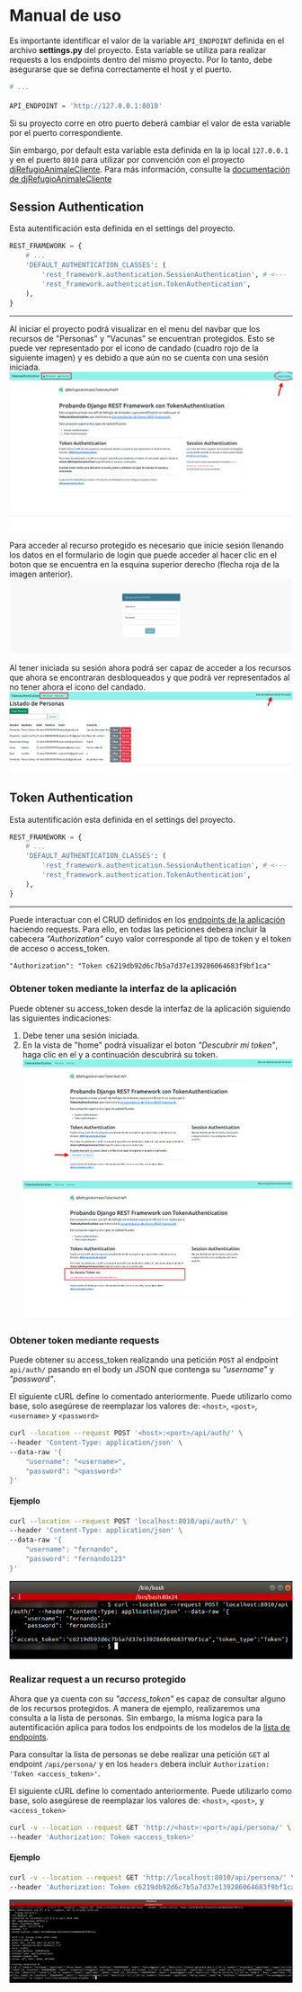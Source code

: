 # Manual de uso

Es importante identificar el valor de la variable `API_ENDPOINT` definida en el archivo __settings.py__ del proyecto. 
Esta variable se utiliza para realizar requests a los endpoints dentro del mismo proyecto. Por lo tanto, debe asegurarse
que se defina correctamente el host y el puerto.

```py
# ...

API_ENDPOINT = 'http://127.0.0.1:8010'
```
Si su proyecto corre en otro puerto deberá cambiar el valor de esta variable por el puerto correspondiente. 

Sin embargo, por default esta variable esta definida en la ip local `127.0.0.1` y en el puerto `8010` para utilizar por 
convención con el proyecto [djRefugioAnimaleCliente](https://github.com/fernandoperezwh/djRefugioAnimalesClient). 
Para más información, consulte la [documentación de djRefugioAnimaleCliente](https://github.com/fernandoperezwh/djRefugioAnimalesClient/blob/master/README.md)


## Session Authentication

Esta autentificación esta definida en el settings del proyecto. 
```py
REST_FRAMEWORK = {
    # ...
    'DEFAULT_AUTHENTICATION_CLASSES': (
        'rest_framework.authentication.SessionAuthentication', # <--- 
        'rest_framework.authentication.TokenAuthentication',
    ),
}
```
--- 
Al iniciar el proyecto podrá visualizar en el menu del navbar que los recursos de "Personas" y "Vacunas" se encuentran
protegidos. Esto se puede ver representado por el icono de candado (cuadro rojo de la siguiente imagen) y es debido a 
que aún no se cuenta con una sesión iniciada.
![home djRefugioAnimalesTokenAuthAPI](./media/01.png)

Para acceder al recurso protegido es necesario que inicie sesión llenando los datos en el formulario de login que puede
acceder al hacer clic en el boton que se encuentra en la esquina superior derecho (flecha roja de la imagen anterior).
![Formilario inicio de sesión](./media/02.png)

Al tener iniciada su sesión ahora podrá ser capaz de acceder a los recursos que ahora se encontraran desbloqueados y que
podrá ver representados al no tener ahora el icono del candado.
![Formilario inicio de sesión](./media/03.png)


## Token Authentication

Esta autentificación esta definida en el settings del proyecto. 
```py
REST_FRAMEWORK = {
    # ...
    'DEFAULT_AUTHENTICATION_CLASSES': (
        'rest_framework.authentication.SessionAuthentication', # <--- 
        'rest_framework.authentication.TokenAuthentication',
    ),
}
```
--- 
Puede interactuar con el CRUD definidos en los [endpoints de la aplicación](./endpoints.md) haciendo requests.
Para ello, en todas las peticiones debera incluir la cabecera _"Authorization"_ cuyo valor corresponde al tipo de token
y el token de acceso o access_token.
```txt
"Authorization": "Token c6219db92d6c7b5a7d37e139286064683f9bf1ca"
```
### Obtener token mediante la interfaz de la aplicación
Puede obtener su access_token desde la interfaz de la aplicación siguiendo las siguientes indicaciones:
 1. Debe tener una sesión iniciada.
 2. En la vista de "home" podrá visualizar el boton _"Descubrir mi token"_, haga clic en el y a continuación descubrirá 
    su token.
    ![home Obtener token via home - button](./media/04.png)
    ![home Obtener token via home](./media/05.png)
### Obtener token mediante requests
Puede obtener su access_token realizando una petición `POST` al endpoint `api/auth/` pasando en el body un JSON que 
contenga su _"username"_ y _"password"_.

El siguiente cURL define lo comentado anteriormente. Puede utilizarlo como base, solo asegúrese de reemplazar los 
valores de: `<host>`, `<post>`, `<username>` y `<password>`
```bash
curl --location --request POST '<host>:<port>/api/auth/' \
--header 'Content-Type: application/json' \
--data-raw '{
    "username": "<username>",
    "password": "<password>"
}'
```

#### Ejemplo
```bash
curl --location --request POST 'localhost:8010/api/auth/' \
--header 'Content-Type: application/json' \
--data-raw '{
    "username": "fernando",
    "password": "fernando123"
}'
```
![home Obtener token via cURL](./media/06.png)


### Realizar request a un recurso protegido
Ahora que ya cuenta con su _"access_token"_ es capaz de consultar alguno de los recursos protegidos. 
A manera de ejemplo, realizaremos una consulta a la lista de personas. Sin embargo, la misma logica para la 
autentificación aplica para todos los endpoints de los modelos de la [lista de endpoints](./endpoints.md).

Para consultar la lista de personas se debe realizar una petición `GET` al endpoint `/api/persona/` y en los `headers`
debera incluir `Authorization: 'Token <access_token>'`.

El siguiente cURL define lo comentado anteriormente. Puede utilizarlo como base, solo asegúrese de reemplazar los 
valores de: `<host>`, `<post>`, y `<access_token>`

```bash
curl -v --location --request GET 'http://<host>:<port>/api/persona/' \
--header 'Authorization: Token <access_token>'
```

#### Ejemplo
```bash
curl -v --location --request GET 'http://localhost:8010/api/persona/' \
--header 'Authorization: Token c6219db92d6c7b5a7d37e139286064683f9bf1ca'
```
![home Consulta lista de personas via cURL](./media/07.png)